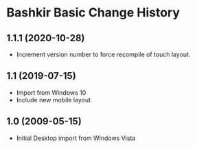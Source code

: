 Bashkir Basic Change History
====================

1.1.1 (2020-10-28)
----------------
* Increment version number to force recompile of touch layout.

1.1 (2019-07-15)
----------------
* Import from Windows 10
* Include new mobile layout

1.0 (2009-05-15)
----------------------
* Initial Desktop import from Windows Vista